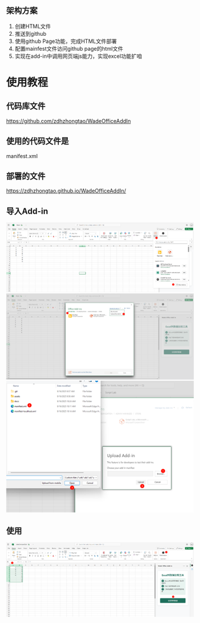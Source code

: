 ## 架构方案
1. 创建HTML文件
2. 推送到github
3. 使用github Page功能，完成HTML文件部署
4. 配置mainfest文件访问github page的html文件
5. 实现在add-in中调用网页端js能力，实现excel功能扩咱

# 使用教程

## 代码库文件
https://github.com/zdhzhongtao/WadeOfficeAddIn

## 使用的代码文件是
manifest.xml

## 部署的文件
https://zdhzhongtao.github.io/WadeOfficeAddIn/

## 导入Add-in
![alt text](assets/PixPin_2025-09-16_10-24-47.png)
![alt text](assets/PixPin_2025-09-16_10-25-14.png)
![alt text](assets/PixPin_2025-09-16_10-25-26.png)
## 使用
![alt text](assets/PixPin_2025-09-16_10-26-14.png)